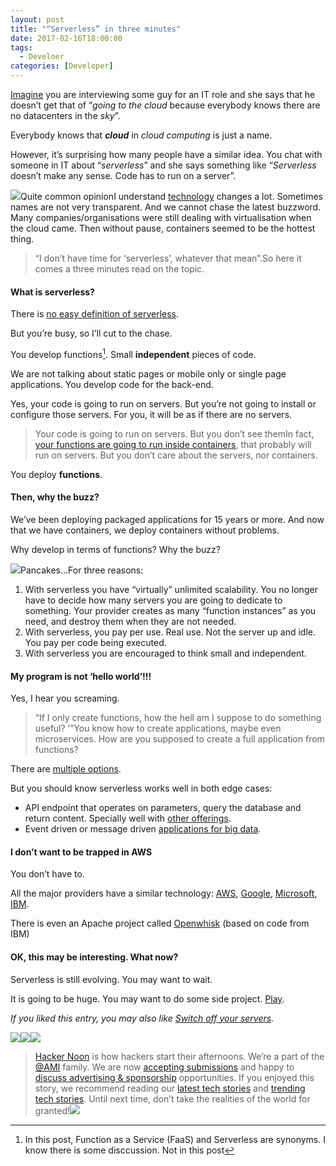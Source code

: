 ```yaml
---
layout: post
title: "“Serverless” in three minutes"
date: 2017-02-16T18:00:00
tags:
  - Develoer
categories: [Developer]
---
```


[Imagine](https://hackernoon.com/tagged/imagine) you are interviewing some guy for an IT role and she says that he doesn’t get that of “_going to the cloud_ because everybody knows there are no datacenters in the _sky_”.

Everybody knows that **_cloud_** in _cloud computing_ is just a name.

However, it’s surprising how many people have a similar idea. You chat with someone in IT about “_serverless_” and she says something like “_Serverless_ doesn’t make any sense. Code has to run on a server”.

![](/img/1*OGTIKrYbATwH2rQaxxGhhw.png)Quite common opinionI understand [technology](https://hackernoon.com/tagged/technology) changes a lot. Sometimes names are not very transparent. And we cannot chase the latest buzzword. Many companies/organisations were still dealing with virtualisation when the cloud came. Then without pause, containers seemed to be the hottest thing.

> “I don’t have time for ‘serverless’, whatever that mean”.So here it comes a three minutes read on the topic.

#### What is serverless?

There is [no easy definition of serverless](https://martinfowler.com/articles/serverless.html).

But you’re busy, so I’ll cut to the chase.

You develop functions[^1]. Small **independent** pieces of code.

We are not talking about static pages or mobile only or single page applications. You develop code for the back-end.

Yes, your code is going to run on servers. But you’re not going to install or configure those servers. For you, it will be as if there are no servers.

> Your code is going to run on servers.
> But you don’t see themIn fact, [your functions are going to run inside containers](https://aws.amazon.com/blogs/compute/container-reuse-in-lambda/), that probably will run on servers. But you don’t care about the servers, nor containers.

You deploy **functions**.

#### Then, why the buzz?

We’ve been deploying packaged applications for 15 years or more. And now that we have containers, we deploy containers without problems.

Why develop in terms of functions? Why the buzz?

![](/img/1*0Agw2zSjrfvyq-VBezij9w.png)Pancakes…For three reasons:

1. With serverless you have “virtually” unlimited scalability. You no longer have to decide how many servers you are going to dedicate to something. Your provider creates as many “function instances” as you need, and destroy them when they are not needed.
2. With serverless, you pay per use. Real use. Not the server up and idle. You pay per code being executed.
3. With serverless you are encouraged to think small and independent.

#### My program is not ‘hello world’!!!

Yes, I hear you screaming.

> “If I only create functions, how the hell am I suppose to do something useful? ’”You know how to create applications, maybe even microservices. How are you supposed to create a full application from functions?

There are [multiple options](http://www.allthingsdistributed.com/2016/06/aws-lambda-serverless-reference-architectures.html).

But you should know serverless works well in both edge cases:

- API endpoint that operates on parameters, query the database and return content. Specially well with [other offerings](https://aws.amazon.com/api-gateway/).
- Event driven or message driven [applications for big data](https://youtu.be/VFLKOy4GKXQ?t=1456).

#### I don’t want to be trapped in AWS

You don’t have to.

All the major providers have a similar technology: [AWS](http://docs.aws.amazon.com/lambda/latest/dg/welcome.html), [Google](https://cloud.google.com/functions/docs/), [Microsoft](https://azure.microsoft.com/en-gb/services/functions/), [IBM](https://console.ng.bluemix.net/openwhisk/).

There is even an Apache project called [Openwhisk](https://github.com/openwhisk/openwhisk) (based on code from IBM)

#### OK, this may be interesting. What now?

Serverless is still evolving. You may want to wait.

It is going to be huge. You may want to do some side project. [Play](https://serverless.com/framework/docs/).

_If you liked this entry, you may also like _[_Switch off your servers_](https://medium.com/@gonfva/shut-down-your-servers-15a7b3f6fe20#.xkftkpisf)_._

[![](/img/1*0hqOaABQ7XGPT-OYNgiUBg.png)](http://bit.ly/HackernoonFB)[![](/img/1*Vgw1jkA6hgnvwzTsfMlnpg.png)](https://goo.gl/k7XYbx)[![](/img/1*gKBpq1ruUi0FVK2UM_I4tQ.png)](https://goo.gl/4ofytp)

> [Hacker Noon](http://bit.ly/Hackernoon) is how hackers start their afternoons. We’re a part of the [@AMI](http://bit.ly/atAMIatAMI) family. We are now [accepting submissions](http://bit.ly/hackernoonsubmission) and happy to [discuss advertising & sponsorship](mailto:partners@amipublications.com) opportunities.
> If you enjoyed this story, we recommend reading our [latest tech stories](http://bit.ly/hackernoonlatestt) and [trending tech stories](https://hackernoon.com/trending). Until next time, don’t take the realities of the world for granted!![](/img/1*35tCjoPcvq6LbB3I6Wegqw.jpeg)

[^1]: In this post, Function as a Service (FaaS) and Serverless are synonyms. I know there is some disccussion. Not in this post
